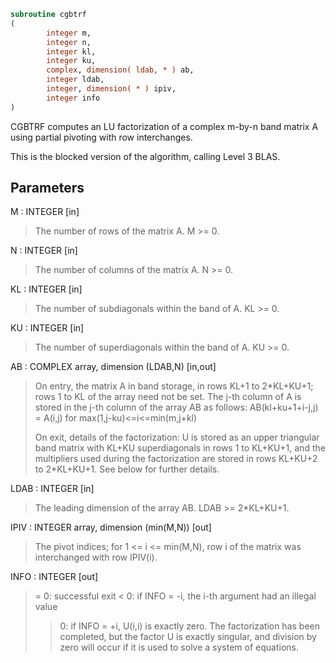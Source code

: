 ```fortran
subroutine cgbtrf
(
        integer m,
        integer n,
        integer kl,
        integer ku,
        complex, dimension( ldab, * ) ab,
        integer ldab,
        integer, dimension( * ) ipiv,
        integer info
)
```

CGBTRF computes an LU factorization of a complex m-by-n band matrix A
using partial pivoting with row interchanges.

This is the blocked version of the algorithm, calling Level 3 BLAS.

## Parameters
M : INTEGER [in]
> The number of rows of the matrix A.  M >= 0.

N : INTEGER [in]
> The number of columns of the matrix A.  N >= 0.

KL : INTEGER [in]
> The number of subdiagonals within the band of A.  KL >= 0.

KU : INTEGER [in]
> The number of superdiagonals within the band of A.  KU >= 0.

AB : COMPLEX array, dimension (LDAB,N) [in,out]
> On entry, the matrix A in band storage, in rows KL+1 to
> 2*KL+KU+1; rows 1 to KL of the array need not be set.
> The j-th column of A is stored in the j-th column of the
> array AB as follows:
> AB(kl+ku+1+i-j,j) = A(i,j) for max(1,j-ku)<=i<=min(m,j+kl)
> 
> On exit, details of the factorization: U is stored as an
> upper triangular band matrix with KL+KU superdiagonals in
> rows 1 to KL+KU+1, and the multipliers used during the
> factorization are stored in rows KL+KU+2 to 2*KL+KU+1.
> See below for further details.

LDAB : INTEGER [in]
> The leading dimension of the array AB.  LDAB >= 2*KL+KU+1.

IPIV : INTEGER array, dimension (min(M,N)) [out]
> The pivot indices; for 1 <= i <= min(M,N), row i of the
> matrix was interchanged with row IPIV(i).

INFO : INTEGER [out]
> = 0: successful exit
> < 0: if INFO = -i, the i-th argument had an illegal value
> > 0: if INFO = +i, U(i,i) is exactly zero. The factorization
> has been completed, but the factor U is exactly
> singular, and division by zero will occur if it is used
> to solve a system of equations.

